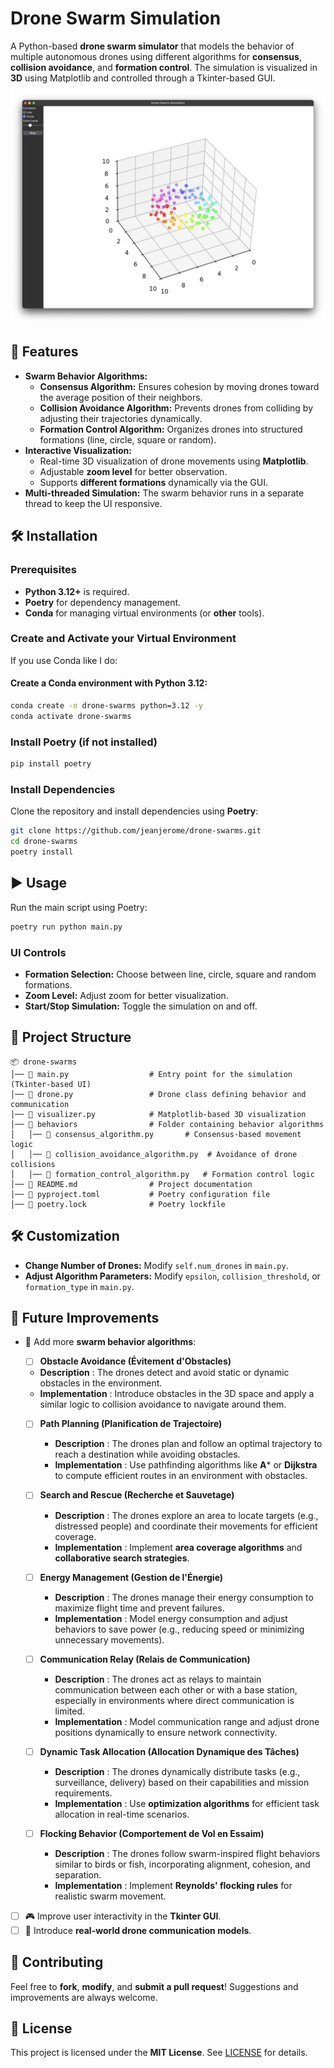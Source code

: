 # Drone Swarm Simulation

A Python-based **drone swarm simulator** that models the behavior of multiple autonomous drones using different algorithms for **consensus**, **collision avoidance**, and **formation control**. The simulation is visualized in **3D** using Matplotlib and controlled through a Tkinter-based GUI.

![Drone Swarms](drone-swarms.png)

## 🚀 Features

- **Swarm Behavior Algorithms:**
  - **Consensus Algorithm:** Ensures cohesion by moving drones toward the average position of their neighbors.
  - **Collision Avoidance Algorithm:** Prevents drones from colliding by adjusting their trajectories dynamically.
  - **Formation Control Algorithm:** Organizes drones into structured formations (line, circle, square or random).
- **Interactive Visualization:**
  - Real-time 3D visualization of drone movements using **Matplotlib**.
  - Adjustable **zoom level** for better observation.
  - Supports **different formations** dynamically via the GUI.
- **Multi-threaded Simulation:** The swarm behavior runs in a separate thread to keep the UI responsive.

## 🛠️ Installation

### Prerequisites

- **Python 3.12+** is required.
- **Poetry** for dependency management.
- **Conda** for managing virtual environments (or **other** tools).

### Create and Activate your Virtual Environment

If you use Conda like I do:

#### Create a Conda environment with Python 3.12:

```bash
conda create -n drone-swarms python=3.12 -y
conda activate drone-swarms
```

### Install Poetry (if not installed)

```bash
pip install poetry
```

### Install Dependencies

Clone the repository and install dependencies using **Poetry**:

```bash
git clone https://github.com/jeanjerome/drone-swarms.git
cd drone-swarms
poetry install
```

## ▶️ Usage

Run the main script using Poetry:

```bash
poetry run python main.py
```

### UI Controls
- **Formation Selection:** Choose between line, circle, square and random formations.
- **Zoom Level:** Adjust zoom for better visualization.
- **Start/Stop Simulation:** Toggle the simulation on and off.

## 📂 Project Structure

```
📦 drone-swarms
│── 📜 main.py                  # Entry point for the simulation (Tkinter-based UI)
│── 📜 drone.py                 # Drone class defining behavior and communication
│── 📜 visualizer.py            # Matplotlib-based 3D visualization
│── 📂 behaviors                # Folder containing behavior algorithms
│   │── 📜 consensus_algorithm.py       # Consensus-based movement logic
│   │── 📜 collision_avoidance_algorithm.py  # Avoidance of drone collisions
│   │── 📜 formation_control_algorithm.py   # Formation control logic
│── 📜 README.md                # Project documentation
│── 📜 pyproject.toml           # Poetry configuration file
│── 📜 poetry.lock              # Poetry lockfile
```

## 🛠️ Customization

- **Change Number of Drones:** Modify `self.num_drones` in `main.py`.
- **Adjust Algorithm Parameters:** Modify `epsilon`, `collision_threshold`, or `formation_type` in `main.py`.

## 📖 Future Improvements

- 🔄 Add more **swarm behavior algorithms**:
  - [ ] **Obstacle Avoidance (Évitement d'Obstacles)**
   - **Description** : The drones detect and avoid static or dynamic obstacles in the environment.
   - **Implementation** : Introduce obstacles in the 3D space and apply a similar logic to collision avoidance to navigate around them.

  - [ ] **Path Planning (Planification de Trajectoire)**
     - **Description** : The drones plan and follow an optimal trajectory to reach a destination while avoiding obstacles.
     - **Implementation** : Use pathfinding algorithms like **A*** or **Dijkstra** to compute efficient routes in an environment with obstacles.

  - [ ] **Search and Rescue (Recherche et Sauvetage)**
     - **Description** : The drones explore an area to locate targets (e.g., distressed people) and coordinate their movements for efficient coverage.
     - **Implementation** : Implement **area coverage algorithms** and **collaborative search strategies**.

  - [ ] **Energy Management (Gestion de l'Énergie)**
     - **Description** : The drones manage their energy consumption to maximize flight time and prevent failures.
     - **Implementation** : Model energy consumption and adjust behaviors to save power (e.g., reducing speed or minimizing unnecessary movements).

  - [ ] **Communication Relay (Relais de Communication)**
     - **Description** : The drones act as relays to maintain communication between each other or with a base station, especially in environments where direct communication is limited.
     - **Implementation** : Model communication range and adjust drone positions dynamically to ensure network connectivity.

  - [ ] **Dynamic Task Allocation (Allocation Dynamique des Tâches)**
     - **Description** : The drones dynamically distribute tasks (e.g., surveillance, delivery) based on their capabilities and mission requirements.
     - **Implementation** : Use **optimization algorithms** for efficient task allocation in real-time scenarios.

  - [ ] **Flocking Behavior (Comportement de Vol en Essaim)**
     - **Description** : The drones follow swarm-inspired flight behaviors similar to birds or fish, incorporating alignment, cohesion, and separation.
     - **Implementation** : Implement **Reynolds' flocking rules** for realistic swarm movement.

- [ ] 🎮 Improve user interactivity in the **Tkinter GUI**.
- [ ]  📡 Introduce **real-world drone communication models**.

## 🤝 Contributing

Feel free to **fork**, **modify**, and **submit a pull request**! Suggestions and improvements are always welcome.  

## 📜 License

This project is licensed under the **MIT License**. See [LICENSE](LICENSE) for details.
